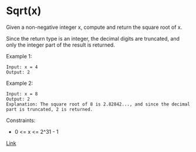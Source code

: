 # Sqrt(x) #
Given a non-negative integer x, compute and return the square root of x.

Since the return type is an integer, the decimal digits are truncated, and only the integer part of the result is returned.

Example 1:
```
Input: x = 4
Output: 2
```

Example 2:
```
Input: x = 8
Output: 2
Explanation: The square root of 8 is 2.82842..., and since the decimal part is truncated, 2 is returned.
```

Constraints:

* 0 <= x <= 2^31 - 1

[Link](https://leetcode.com/problems/sqrtx/)